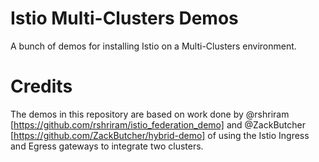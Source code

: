 # Istio Multi-Clusters Demos
A bunch of demos for installing Istio on a Multi-Clusters environment.

# Credits
The demos in this repository are based on work done by @rshriram [https://github.com/rshriram/istio_federation_demo] and @ZackButcher [https://github.com/ZackButcher/hybrid-demo] of using the Istio Ingress and Egress gateways to integrate two clusters.
